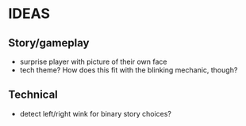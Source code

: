 # IDEAS

## Story/gameplay
 - surprise player with picture of their own face
 - tech theme? How does this fit with the blinking mechanic, though?

## Technical
 - detect left/right wink for binary story choices?
